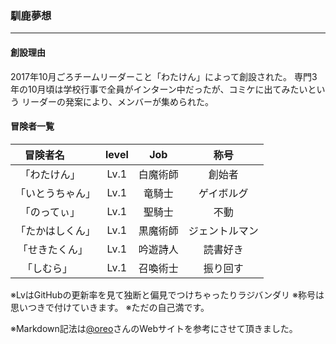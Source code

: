 ### 馴鹿夢想
----
#### 創設理由
2017年10月ごろチームリーダーこと「わたけん」によって創設された。
専門3年の10月頃は学校行事で全員がインターン中だったが、コミケに出てみたいという
リーダーの発案により、メンバーが集められた。

#### 冒険者一覧

| 冒険者名         |level| Job | 称号 |
|:----------------:|:--:|:--:|:--:|
| 「わたけん」     | Lv.1 | 白魔術師 | 創始者 |
| 「いとうちゃん」  | Lv.1 | 竜騎士 | ゲイボルグ |
| 「のってぃ」      | Lv.1 | 聖騎士 | 不動 |
| 「たかはしくん」  | Lv.1 | 黒魔術師 | ジェントルマン |
| 「せきたくん」    | Lv.1 | 吟遊詩人 | 読書好き |
| 「しむら」        | Lv.1 | 召喚術士 | 振り回す |

※LvはGitHubの更新率を見て独断と偏見でつけちゃったりラジバンダリ
※称号は思いつきで付けていきます。
※ただの自己満です。

※Markdown記法は[@oreo](https://qiita.com/oreo/items/82183bfbaac69971917f)さんのWebサイトを参考にさせて頂きました。
